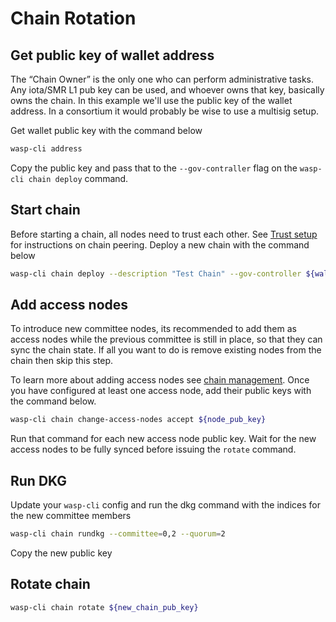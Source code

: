# Chain Rotation

## Get public key of wallet address

The “Chain Owner” is the only one who can perform administrative tasks. Any iota/SMR L1 pub key can be used, and whoever owns that key, basically owns the chain. In this example we'll use the public key of the wallet address. In a consortium it would probably be wise to use a multisig setup.

Get wallet public key with the command below

```bash
wasp-cli address
```

Copy the public key and pass that to the `--gov-contraller` flag on the `wasp-cli chain deploy` command.

## Start chain

Before starting a chain, all nodes need to trust each other. See [Trust setup](./setting-up-a-chain.md#trust-setup) for instructions on chain peering. Deploy a new chain with the command below

```bash
wasp-cli chain deploy --description "Test Chain" --gov-controller ${wallet_public_key} --committee 0,1 --evm-chainid 1076
```

## Add access nodes

To introduce new committee nodes, its recommended to add them as access nodes while the previous committee is still in place, so that they can sync the chain state.
If all you want to do is remove existing nodes from the chain then skip this step.

To learn more about adding access nodes see [chain management](./chain-management.md#changing-access-nodes). Once you have configured at least one access node, add their public keys with the command below.

```bash
wasp-cli chain change-access-nodes accept ${node_pub_key}
```

Run that command for each new access node public key.
Wait for the new access nodes to be fully synced before issuing the `rotate` command.

## Run DKG

Update your `wasp-cli` config and run the dkg command with the indices for the new committee members

```bash
wasp-cli chain rundkg --committee=0,2 --quorum=2
```

Copy the new public key

## Rotate chain

```bash
wasp-cli chain rotate ${new_chain_pub_key}
```
